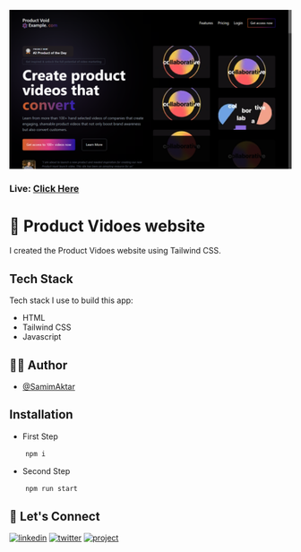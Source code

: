 [![MasterHead](https://raw.githubusercontent.com/Samim-Aktar-coder/Product-void-website/main/Github%20Banner.png)](https://productvoids-example.netlify.app)

### Live: [Click Here](https://productvoids-example.netlify.app)

# 🚀 Product Vidoes website

I created the Product Vidoes website using Tailwind CSS.

## Tech Stack

Tech stack I use to build this app:

- HTML
- Tailwind CSS
- Javascript

## 🙋‍♂️ Author

- [@SamimAktar](https://github.com/Samim-Aktar-coder)

## Installation

- First Step

```bash
    npm i
```

- Second Step

```bash
    npm run start
```

## 🔗 Let's Connect

[![linkedin](https://img.shields.io/badge/linkedin-0A66C2?style=for-the-badge&logo=linkedin&logoColor=white)](https://www.linkedin.com/in/samimaktr/)
[![twitter](https://img.shields.io/badge/twitter-1DA1F2?style=for-the-badge&logo=twitter&logoColor=white)](https://twitter.com/hellosamaktr)
[![project](https://img.shields.io/badge/project_link-96C43A?style=for-the-badge&logo=tp-link&logoColor=white)](https://glu-sc.netlify.app)
